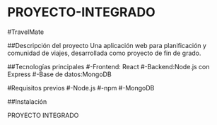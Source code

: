 # PROYECTO-INTEGRADO
#TravelMate

##Descripción del proyecto
Una aplicación web para planificación y comunidad de viajes, desarrollada como proyecto de fin de grado.

##Tecnologías principales
#-Frontend: React
#-Backend:Node.js con Express
#-Base de datos:MongoDB

#Requisitos previos
#-Node.js
#-npm
#-MongoDB

##Instalación 


PROYECTO INTEGRADO
